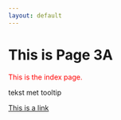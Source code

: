 ```yaml
---
layout: default
---
```


<h1>This is Page 3A</h1>
<p style="color:red">This is the index page.</p>

<p title="dit is een tooltip">tekst met tooltip</p>

<a href="https://www.w3schools.com">This is a link</a>
<!--- attributes altijd tussen quotes (aanbevolen) -->

